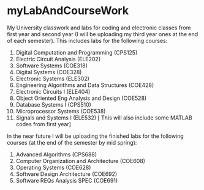 # myLabAndCourseWork
My University classwork and labs for coding and electronic classes from first year and second year (I will be uploading my third year ones at the end of each semester). This includes labs for the following courses:              
1. Digital Computation and Programming (CPS125)            
2. Electric Circuit Analysis (ELE202)            
3. Software Systems (COE318)            
4. Digital Systems (COE328)             
5. Electronic Systems (ELE302)          
6. Engineering Algorithms and Data Structures (COE428)        
7. Electronic Circuits I (ELE404) 
8. Object Oriented Eng Analysis and Design (COE528) 
9. Database Systems I (CPS510)           
10. Microprocessor Systems (COE538)        
11. Signals and Systems I (ELE532) [ This will also include some MATLAB codes from first year]

In the near future I will be uploading the finished labs for the following courses (at the end of the semester by mid spring):            
1. Advanced Algorithms (CPS688)           
2. Computer Organization and Architecture (COE608)        
3. Operating Systems (COE628)
4. Software Design Architecture (COE692)
5. Software REQs Analysis SPEC (COE691)
